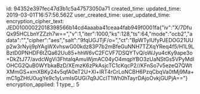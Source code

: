id: 94352e397fec47d3b1c5a47573050a71
created_time: 
updated_time: 2019-03-01T16:57:56.562Z
user_created_time: 
user_updated_time: 
encryption_cipher_text: JED01000022018398566b14cd4aaaba41ceaa4fab949f0001fa{"iv":"X/7DfuQx95HCLbnYZZzh7w==","v":1,"iter":1000,"ks":128,"ts":64,"mode":"ocb2","adata":"","cipher":"aes","salt":"9fqUGJTjF/o=","ct":"BpWTyIUfyPJEDOG21UUp2w3rNyij9pYAgWXvhswG00kdz83P7b2mBfeGuNNH7TZXqYReq4f5/H1L9LBztD0PNHDF6tZQa62Uu85+hhW6vC2FCVF7DSQYTvQ/oWJyu4cKy9ape3o+DkZtJ77/avdcWgVi3FhtalqAmuWjmAC04yO4mqpYBO3zUaNStGs5VPyMdlOHCG2QuB0WYbkaBzD/XEmzK6zPkAsjcTC1cKqcP2//KFnSo7v5ezeQ7QWtXMmGS+xmXBKy24v5qfA0eT2U+Xl+IRT4rCrLoNCBH6PzqCbqVa0tMj9Ma+mC1gZHtU0ugYe9c1yLvmIsGUGi7q9JCclT1Wh0hTayrDAjoOvkjGUPjA=="}
encryption_applied: 1
type_: 5